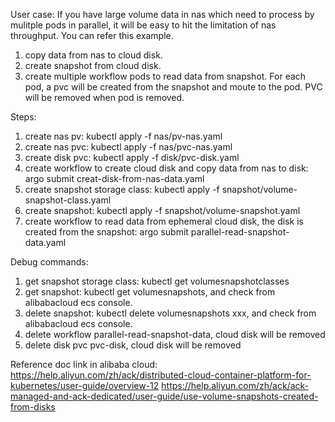 User case:
If you have large volume data in nas which need to process by mulitple pods in parallel, it will be easy to hit the limitation of nas throughput. You can refer this example. 
1. copy data from nas to cloud disk.
2. create snapshot from cloud disk.
3. create multiple workflow pods to read data from snapshot. For each pod, a pvc will be created from the snapshot and moute to the pod. PVC will be removed when pod is removed.


Steps:
1. create nas pv: kubectl apply -f nas/pv-nas.yaml 
2. create nas pvc: kubectl apply -f nas/pvc-nas.yaml
3. create disk pvc: kubectl apply -f disk/pvc-disk.yaml
5. create workflow to create cloud disk and copy data from nas to disk: argo submit creat-disk-from-nas-data.yaml
6. create snapshot storage class: kubectl apply -f snapshot/volume-snapshot-class.yaml
7. create snapshot: kubectl apply -f snapshot/volume-snapshot.yaml
8. create workflow to read data from ephemeral cloud disk, the disk is created from the snapshot: argo submit parallel-read-snapshot-data.yaml

Debug commands:
1. get snapshot storage class: kubectl get volumesnapshotclasses
2. get snapshot: kubectl get volumesnapshots, and check from alibabacloud ecs console.
3. delete snapshot: kubectl delete volumesnapshots xxx, and check from alibabacloud ecs console.
4. delete workflow parallel-read-snapshot-data, cloud disk will be removed
5. delete disk pvc pvc-disk, cloud disk will be removed

Reference doc link in alibaba cloud:
https://help.aliyun.com/zh/ack/distributed-cloud-container-platform-for-kubernetes/user-guide/overview-12
https://help.aliyun.com/zh/ack/ack-managed-and-ack-dedicated/user-guide/use-volume-snapshots-created-from-disks